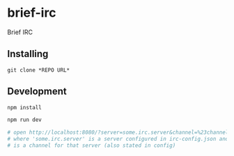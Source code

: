 # brief-irc
Brief IRC

## Installing
`git clone *REPO URL*`

## Development
```sh
npm install

npm run dev

# open http://localhost:8080/?server=some.irc.server&channel=%23channelname
# where 'some.irc.server' is a server configured in irc-config.json and 'channelname'
# is a channel for that server (also stated in config)
```
